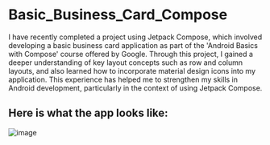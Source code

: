 # Basic_Business_Card_Compose

I have recently completed a project using Jetpack Compose, which involved developing a basic business card application as part of the 'Android Basics with Compose' course offered by Google. 
Through this project, I gained a deeper understanding of key layout concepts such as row and column layouts, and also learned how to incorporate material design icons into my application. 
This experience has helped me to strengthen my skills in Android development, particularly in the context of using Jetpack Compose.

## Here is what the app looks like:

![image](https://user-images.githubusercontent.com/62145475/233713587-17d03f24-0502-4347-91f3-55e0f80a5874.png)
